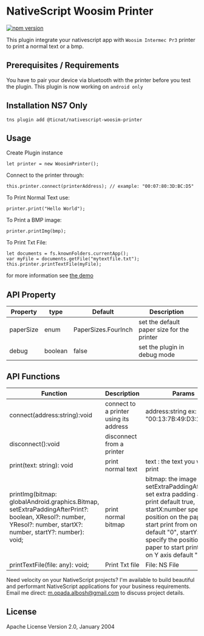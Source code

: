 # NativeScript Woosim Printer

[![npm version](https://badge.fury.io/js/nativescript-sewoo-printer.svg)](https://badge.fury.io/js/nativescript-sewoo-printer)

This plugin integrate your nativescript app with `Woosim Intermec Pr3` printer to print a normal text or a bmp.

## Prerequisites / Requirements

You have to pair your device via bluetooth with the printer before you test the plugin.
This plugin is now working on `android only`

## Installation NS7 Only

```
tns plugin add @ticnat/nativescript-woosim-printer
```

## Usage

Create Plugin instance

```
let printer = new WoosimPrinter();
```

Connect to the printer through:

```
this.printer.connect(printerAddress); // example: "00:07:80:3D:BC:D5"
```

To Print Normal Text use:

```
printer.print("Hello World");
```

To Print a BMP image:

```
printer.printImg(bmp);
```

To Print Txt File:

```
let documents = fs.knownFolders.currentApp();
var myFile = documents.getFile("mytextfile.txt");
this.printer.printTextFile(myFile);

```

for more information see [the demo](https://github.com/OPADA-Eng/ticnat-ns-plugins/tree/master/apps/demo)

## API Property

| Property  | type    | Default             | Description                                |
| --------- | ------- | ------------------- | ------------------------------------------ |
| paperSize | enum    | PaperSizes.FourInch | set the default paper size for the printer |
| debug     | boolean | false               | set the plugin in debug mode               |

## API Functions

| Function                                                                                                                                                        | Description                            | Params                                                                                                                                                                                                                                                                                  |
| --------------------------------------------------------------------------------------------------------------------------------------------------------------- | -------------------------------------- | --------------------------------------------------------------------------------------------------------------------------------------------------------------------------------------------------------------------------------------------------------------------------------------- |
| connect(address:string):void                                                                                                                                    | connect to a printer using its address | address:string ex: "00:13:7B:49:D3:1A"                                                                                                                                                                                                                                                  |
| disconnect():void                                                                                                                                               | disconnect from a printer              |
| print(text: string): void                                                                                                                                       | print normal text                      | text : the text you want to print                                                                                                                                                                                                                                                       |
| printImg(bitmap: globalAndroid.graphics.Bitmap, setExtraPaddingAfterPrint?: boolean, XResol?: number, YResol?: number, startX?: number, startY?: number): void; | print normal bitmap                    | bitmap: the image to print, setExtraPaddingAfterPrint: set extra padding after print default true, startX:number specify the position on the paper to start print from on X axis default "0", startY:number specify the position on the paper to start print from on Y axis default "0" |
| printTextFile(file: any): void;                                                                                                                                 | Print Txt file                         | File: NS File                                                                                                                                                                                                                                                                           |

Need velocity on your NativeScript projects? I'm available to build beautiful and performant NativeScript applications for your business requirements. Email me direct: m.opada.albosh@gmail.com to discuss project details.

## License

Apache License Version 2.0, January 2004
